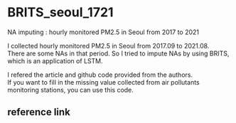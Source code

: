 # BRITS_seoul_1721
NA imputing : hourly monitored PM2.5 in Seoul from 2017 to 2021

I collected hourly monitored PM2.5 in Seoul from 2017.09 to 2021.08. <br>
There are some NAs in that period. So I tried to impute NAs by using BRITS, which is an application of LSTM. <br>

I refered the article and github code provided from the authors. <br>
If you want to fill in the missing value collected from air pollutants monitoring stations, you can use this code.

## reference link

